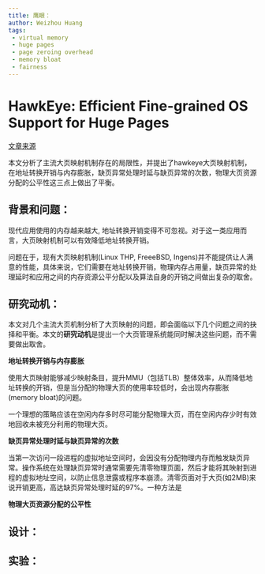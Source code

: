 ```yaml
---
title: 鹰眼：
author: Weizhou Huang
tags:
 - virtual memory
 - huge pages
 - page zeroing overhead
 - memory bloat
 - fairness
---
```


# HawkEye: Efficient Fine-grained OS Support for Huge Pages

[文章来源](https://www.cse.iitd.ernet.in/~sbansal/pubs/hawkeye.pdf) 

本文分析了主流大页映射机制存在的局限性，并提出了hawkeye大页映射机制，在地址转换开销与内存膨胀，缺页异常处理时延与缺页异常的次数，物理大页资源分配的公平性这三点上做出了平衡。

## 背景和问题：
现代应用使用的内存越来越大, 地址转换开销变得不可忽视。对于这一类应用而言，大页映射机制可以有效降低地址转换开销。

问题在于，现有大页映射机制(Linux THP, FreeeBSD, Ingens)并不能提供让人满意的性能，具体来说，它们需要在地址转换开销，物理内存占用量，缺页异常的处理延时和应用之间的内存资源公平分配以及算法自身的开销之间做出复杂的取舍。

## 研究动机：
本文对几个主流大页机制分析了大页映射的问题，即会面临以下几个问题之间的抉择和平衡。本文的**研究动机**是提出一个大页管理系统能同时解决这些问题，而不需要做出取舍。



**地址转换开销与内存膨胀** 
  
使用大页映射能够减少映射条目，提升MMU（包括TLB）整体效率，从而降低地址转换的开销，但是当分配的物理大页的使用率较低时，会出现内存膨胀(memory bloat)的问题。

一个理想的策略应该在空闲内存多时尽可能分配物理大页，而在空闲内存少时有效地回收未被充分利用的物理大页。


**缺页异常处理时延与缺页异常的次数**

当第一次访问一段进程的虚拟地址空间时，会因没有分配物理内存而触发缺页异常。操作系统在处理缺页异常时通常需要先清零物理页面，然后才能将其映射到进程的虚拟地址空间，以防止信息泄露或程序本崩溃。清零页面对于大页(如2MB)来说开销更高，高达缺页异常处理时延的97%。一种方法是


**物理大页资源分配的公平性**




## 设计：





## 实验：

